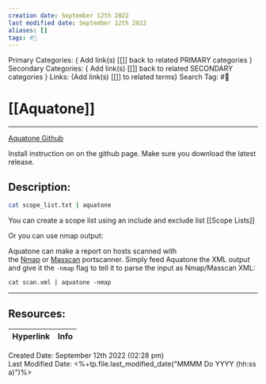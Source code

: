```yaml
---
creation date: September 12th 2022
last modified date: September 12th 2022
aliases: []
tags: #📕
---
```


Primary Categories: { Add link(s) [[]] back to related PRIMARY categories }
Secondary Categories:  { Add link(s) [[]] back to related SECONDARY categories }
Links: {Add link(s) [[]] to related terms}
Search Tag: #📕  

# [[Aquatone]]  
___

[Aquatone Github](https://github.com/michenriksen/aquatone)

Install instruction on on the github page. Make sure you download the latest release.

## Description:  



```bash
cat scope_list.txt | aquatone
```

You can create a scope list using an include and exclude list [[Scope Lists]]

Or you can use nmap output:

Aquatone can make a report on hosts scanned with the [Nmap](https://nmap.org/) or [Masscan](https://github.com/robertdavidgraham/masscan) portscanner. Simply feed Aquatone the XML output and give it the `-nmap` flag to tell it to parse the input as Nmap/Masscan XML:

```
cat scan.xml | aquatone -nmap
```


___

## Resources:

| Hyperlink | Info |
| --------- | ---- |


Created Date: September 12th 2022 (02:28 pm)  
Last Modified Date: <%+tp.file.last_modified_date("MMMM Do YYYY (hh:ss a)")%>
